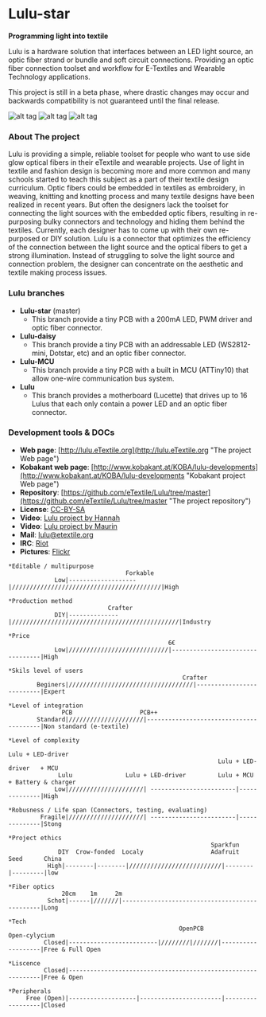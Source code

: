 # Lulu-star

**Programming light into textile**

Lulu is a hardware solution that interfaces between an LED light source, an optic fiber strand or bundle and soft circuit connections.
Providing an optic fiber connection toolset and workflow for E-Textiles and Wearable Technology applications.

This project is still in a beta phase, where drastic changes may occur and backwards compatibility is not guaranteed until the final release.

![alt tag](https://farm6.staticflickr.com/5506/29792500474_7d4b125e57_m_d.jpg)
![alt tag](https://farm5.staticflickr.com/4607/25119732977_b1e0567c12_m_d.jpg)
![alt tag](https://farm5.staticflickr.com/4536/24516632088_8533c86f3d_m_d.jpg)

### About The project
Lulu is providing a simple, reliable toolset for people who want to use side glow optical fibers in their eTextile and wearable projects.
Use of light in textile and fashion design is becoming more and more common and many schools started to teach this subject as a part of their textile design curriculum.
Optic fibers could be embedded in textiles as embroidery, in weaving, knitting and knotting process and many textile designs have been realized in recent years.
But often the designers lack the toolset for connecting the light sources with the embedded optic fibers, resulting in re-purposing bulky connectors and technology and hiding them behind the textiles.
Currently, each designer has to come up with their own re-purposed or DIY solution.
Lulu is a connector that optimizes the efficiency of the connection between the light source and the optical fibers to get a strong illumination.
Instead of struggling to solve the light source and connection problem, the designer can concentrate on the aesthetic and textile making process issues.

### Lulu branches
- **Lulu-star** (master)
  - This branch provide a tiny PCB with a 200mA LED, PWM driver and optic fiber connector.
- **Lulu-daisy**
  - This branch provide a tiny PCB with an addressable LED (WS2812-mini, Dotstar, etc) and an optic fiber connector.
- **Lulu-MCU**
  - This branch provide a tiny PCB with a built in MCU (ATTiny10) that allow one-wire communication bus system.
- **Lulu**
  - This branch provides a motherboard (Lucette) that drives up to 16 Lulus that each only contain a power LED and an optic fiber connector.

### Development tools & DOCs
 * **Web page**: [http://lulu.eTextile.org](http://lulu.eTextile.org "The project Web page")
 * **Kobakant web page**: [http://www.kobakant.at/KOBA/lulu-developments](http://www.kobakant.at/KOBA/lulu-developments "Kobakant project Web page")
 * **Repository**: [https://github.com/eTextile/Lulu/tree/master](https://github.com/eTextile/Lulu/tree/master "The project repository")
 * **License**: [CC-BY-SA](https://github.com/eTextile/Lulu/blob/master/LICENSE "See the Lulu license project")
 * **Video**: [Lulu project by Hannah](https://www.youtube.com/watch?v=drAoLd_eUWk "Lulu project Introduction")
 * **Video**: [Lulu project by Maurin](https://vimeo.com/249171264 "eTextile bus solution")
 * **Mail**: [lulu@etextile.org](mailto:lulu@etextile.org "eMail us")
 * **IRC**: [Riot](https://vector.im/develop/#/room/#lulu:matrix.org "Join us on the chat to collaborate in the development")
 * **Pictures**: [Flickr](https://www.flickr.com/groups/3908991@N25/ "Share your Lulu pictures project")

```
*Editable / multipurpose
                                 Forkable
             Low|-------------------|//////////////////////////////////////////|High

*Production method
                            Crafter
             DIY|--------------|///////////////////////////////////////////////|Industry

*Price
                                             6€
             Low|////////////////////////////|---------------------------------|High

*Skils level of users
                                                 Crafter
        Beginers|///////////////////////////////////|--------------------------|Expert

*Level of integration
               PCB                   PCB++
        Standard|/////////////////////|----------------------------------------|Non standard (e-textile)

*Level of complexity
                                                                          Lulu + LED-driver
                                                           Lulu + LED-driver   + MCU
              Lulu               Lulu + LED-driver         Lulu + MCU          + Battery & charger
             Low|/////////////////////| ------------------------|--------------|High

*Robusness / Life span (Connectors, testing, evaluating)
         Fragile|/////////////////////| ------------------------|--------------|Stong

*Project ethics
                                                         Sparkfun
              DIY  Crow-fonded  Localy                   Adafruit  Seed      China
           High|--------|--------|//////////////////////////|--------|---------|low

*Fiber optics
               20cm    1m     2m
           Schot|------|///////|-----------------------------------------------|Long

*Tech
                                                OpenPCB                  Open-cylycium
          Closed|-------------------------|////////|///////|-------------------|Free & Full Open

*Liscence
          Closed|--------------------------------------------------------------|Free & Open

*Peripherals
     Free (Open)|-------------------|-----------------------|------------------|Closed
```
